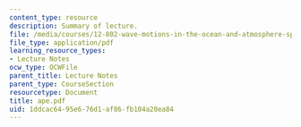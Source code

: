 ```yaml
---
content_type: resource
description: Summary of lecture.
file: /media/courses/12-802-wave-motions-in-the-ocean-and-atmosphere-spring-2004/1ddcac6495e676d1af86fb104a20ea84_ape.pdf
file_type: application/pdf
learning_resource_types:
- Lecture Notes
ocw_type: OCWFile
parent_title: Lecture Notes
parent_type: CourseSection
resourcetype: Document
title: ape.pdf
uid: 1ddcac64-95e6-76d1-af86-fb104a20ea84
---
```

